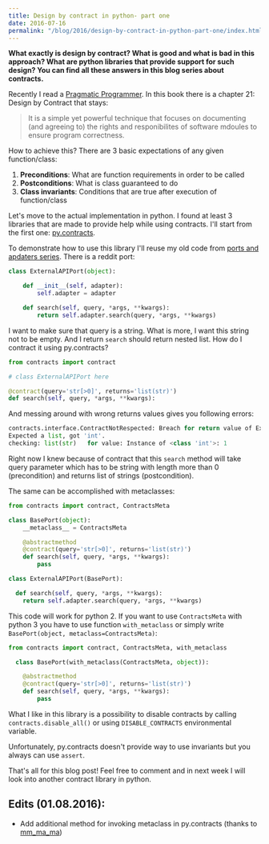 ```yaml
---
title: Design by contract in python- part one
date: 2016-07-16
permalink: "/blog/2016/design-by-contract-in-python-part-one/index.html"
---
```


**What exactly is design by contract? What is good and what is bad in
this approach? What are python libraries that provide support for such
design? You can find all these answers in this blog series about
contracts.**

Recently I read a [Pragmatic
Programmer](https://pragprog.com/book/tpp/the-pragmatic-programmer). In
this book there is a chapter 21: Design by Contract that stays:

> It is a simple yet powerful technique that focuses on documenting (and
> agreeing to) the rights and responibilites of software mdoules to
> ensure program correctness.

How to achieve this? There are 3 basic expectations of any given
function/class:

1.  **Preconditions**: What are function requirements in order to be
    called
2.  **Postconditions**: What is class guaranteed to do
3.  **Class invariants**: Conditions that are true after execution of
    function/class

Let's move to the actual implementation in python. I found at least 3
libraries that are made to provide help while using contracts. I'll
start from the first one:
[py.contracts](https://pypi.python.org/pypi/PyContracts).

To demonstrate how to use this library I'll reuse my old code from
[ports and apdaters
series](http://krzysztofzuraw.com/blog/2016/ports-and-adapters-in-python-part-three.html).
There is a reddit port:

```python
class ExternalAPIPort(object):

    def __init__(self, adapter):
        self.adapter = adapter

    def search(self, query, *args, **kwargs):
        return self.adapter.search(query, *args, **kwargs)
```

I want to make sure that query is a string. What is more, I want this
string not to be empty. And I return `search` should return nested list.
How do I contract it using py.contracts?

```python
from contracts import contract

# class ExternalAPIPort here

@contract(query='str[>0]', returns='list(str)')
def search(self, query, *args, **kwargs):
```

And messing around with wrong returns values gives you following errors:

```python
contracts.interface.ContractNotRespected: Breach for return value of ExternalAPIPort:search().
Expected a list, got 'int'.
checking: list(str)   for value: Instance of <class 'int'>: 1
```

Right now I knew because of contract that this `search` method will take
query parameter which has to be string with length more than 0
(precondition) and returns list of strings (postcondition).

The same can be accomplished with metaclasses:

```python
from contracts import contract, ContractsMeta

class BasePort(object):
    __metaclass__ = ContractsMeta

    @abstractmethod
    @contract(query='str[>0]', returns='list(str)')
    def search(self, query, *args, **kwargs):
        pass

class ExternalAPIPort(BasePort):

  def search(self, query, *args, **kwargs):
    return self.adapter.search(query, *args, **kwargs)
```

This code will work for python 2. If you want to use `ContractsMeta`
with python 3 you have to use function `with_metaclass` or simply write
`BasePort(object, metaclass=ContractsMeta)`:

```python
from contracts import contract, ContractsMeta, with_metaclass

  class BasePort(with_metaclass(ContractsMeta, object)):

    @abstractmethod
    @contract(query='str[>0]', returns='list(str)')
    def search(self, query, *args, **kwargs):
        pass
```

What I like in this library is a possibility to disable contracts by
calling `contracts.disable_all()` or using `DISABLE_CONTRACTS`
environmental variable.

Unfortunately, py.contracts doesn't provide way to use invariants but
you always can use `assert`.

That's all for this blog post! Feel free to comment and in next week I
will look into another contract library in python.

## Edits (01.08.2016):

- Add additional method for invoking metaclass in py.contracts (thanks
  to [mm_ma_ma](https://www.reddit.com/user/mm_ma_ma))
